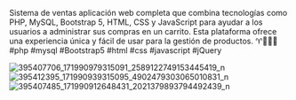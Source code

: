 Sistema de ventas aplicación web completa que combina tecnologías como PHP, MySQL, Bootstrap 5, HTML, CSS y JavaScript para ayudar a los usuarios a administrar sus compras en un carrito. 
Esta plataforma ofrece una experiencia única y fácil de usar para la gestión de productos. ♈🚀🧑‍💻
#php #mysql #Bootstrap5  #html #css #javascript #jQuery

![395407706_171990979315091_2589122749153445419_n](https://github.com/floreschris/Marketplace-Php-Techbox/assets/97532730/98b19a37-7175-4159-8a7c-c5ec8e61c7d8)
![395412395_171990939315095_4902479303065010831_n](https://github.com/floreschris/Marketplace-Php-Techbox/assets/97532730/9625f50b-ab66-43e4-8357-d252e5a7f340)
![395407485_171990912648431_2021379893794492439_n](https://github.com/floreschris/Marketplace-Php-Techbox/assets/97532730/ed158b8e-4baf-4c61-98b2-035e4da02aec)

